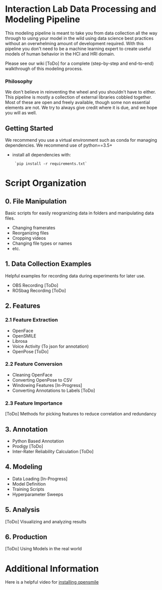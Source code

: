 # Interaction Lab Data Processing and Modeling Pipeline

This modeling pipeline is meant to take you from data collection all the way through to using your model in the wild using data science best practices without an overwhelming amount of development required. With this pipeline you don't need to be a machine learning expert to create useful models of human behavior in the HCI and HRI domain.

Please see our wiki [ToDo] for a complete (step-by-step and end-to-end) walkthrough of this modeling process. 

### Philosophy

We don't believe in reinventing the wheel and you shouldn't have to either. This pipeline is mostly a collection of external libraries cobbled together. Most of these are open and freely available, though some non essential elements are not. We try to always give credit where it is due, and we hope you will as well. 


## Getting Started

We recommend you use a virtual environment such as conda for managing dependencies. We recommend use of python==3.5+
 - install all dependencies with:

        `pip install -r requirements.txt`


# Script Organization

## 0. File Manipulation

Basic scripts for easily reogranizing data in folders and manipulating data files.

 - Changing framerates
 - Reorganizing files
 - Cropping videos
 - Changing file types or names
 - etc.

## 1. Data Collection Examples

Helpful examples for recording data during experiments for later use.

 - OBS Recording [ToDo]
 - ROSbag Recording [ToDo]

## 2. Features

### 2.1 Feature Extraction

 - OpenFace
 - OpenSMILE
 - Librosa
 - Voice Activity (To json for annotation)
 - OpenPose [ToDo]

### 2.2 Feature Conversion

 - Cleaning OpenFace
 - Converting OpenPose to CSV
 - Windowing Features [In-Progress]
 - Converting Annotations to Labels [ToDo]

### 2.3 Feature Importance

[ToDo] Methods for picking features to reduce correlation and redundancy

## 3. Annotation

 - Python Based Annotation
 - Prodigy [ToDo]
 - Inter-Rater Reliability Calculation [ToDo]

## 4. Modeling

 - Data Loading [In-Progress]
 - Model Definition
 - Training Scripts
 - Hyperparameter Sweeps

## 5. Analysis

[ToDo] Visualizing and analyzing results

## 6. Production

[ToDo] Using Models in the real world


# Additional Information

Here is a helpful video for [installing opensmile](https://www.youtube.com/watch?v=y8jDv1dW06Q&ab_channel=HowTo)



